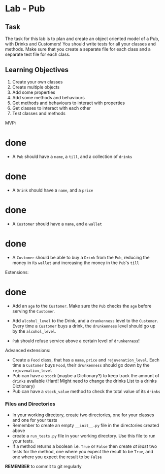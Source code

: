 # Lab - Pub

## Task

The task for this lab is to plan and create an object oriented model of a Pub, with Drinks and Customers! You should write tests for all your classes and methods. Make sure that you create a separate file for each class and a separate test file for each class.

## Learning Objectives

1. Create your own classes
2. Create multiple objects
3. Add some properties
4. Add some methods and behaviours
5. Get methods and behaviours to interact with properties
6. Get classes to interact with each other
7. Test classes and methods

MVP:
# done
  - A `Pub` should have a `name`, a `till`, and a collection of `drinks`
  # done
  - A `Drink` should have a `name`, and a `price`

  # done 
  - A `Customer` should have a `name`, and a `wallet`

# done
  - A `Customer` should be able to buy a `Drink` from the `Pub`, reducing the money in its `wallet` and increasing the money in the `Pub`'s `till`

Extensions:
# done
  - Add an `age` to the `Customer`. Make sure the `Pub` checks the `age` before serving the `Customer`.
  
  - Add `alcohol_level` to the Drink, and a `drunkenness` level to the `Customer`. Every time a `Customer` buys a drink, the `drunkenness` level should go up by the `alcohol_level`.
  - `Pub` should refuse service above a certain level of `drunkenness`!

Advanced extensions:

  - Create a `Food` class, that has a `name`, `price` and `rejuvenation_level`. Each time a `Customer` buys `Food`, their `drunkenness` should go down by the `rejuvenation_level`
  - Pub can have a `stock` (maybe a Dictionary?) to keep track the amount of `drinks` available (Hard! Might need to change the drinks List to a drinks Dictionary)
  - Pub can have a `stock_value` method to check the total value of its `drinks`

### Files and Directories

  - In your working directory, create two directories, one for your classes and one for your tests
  - Remember to create an empty `__init__.py` file in the directories created above
  - create a `run_tests.py` file in your working directory. Use this file to run your tests.
  - If a method returns a boolean i.e. `True` or `False` then create _at least_ two tests for the method, one where you expect the result to be `True`, and one where you expect the result to be `False`

**REMEMBER** to commit to git regularly